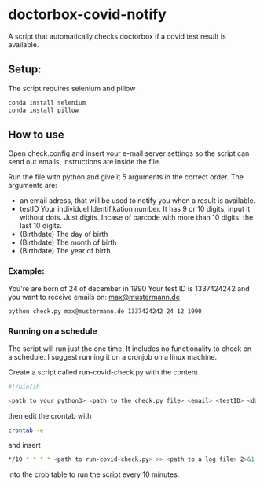 # doctorbox-covid-notify
A script that automatically checks doctorbox if a covid test result is available.

## Setup: ##

The script requires selenium and pillow

```bash
conda install selenium
conda install pillow
```
## How to use ##

Open check.config and insert your e-mail server settings so the script can send out emails, instructions are inside the file.

Run the file with python and give it 5 arguments in the correct order.
The arguments are: 
* an email adress, that will be used to notify you when a result is available.
* testID Your individuel Identifikation number. It has 9 or 10 digits, input it without dots. Just digits. Incase of barcode with more than 10 digits: the last 10 digits.
* (Birthdate) The day of birth
* (Birthdate) The month of birth
* (Birthdate) The year of birth

### Example: ###

You're are born of 24 of december in 1990
Your test ID is 1337424242 
and you want to receive emails on: max@mustermann.de

```bash
python check.py max@mustermann.de 1337424242 24 12 1990
```
### Running on a schedule ###

The script will run just the one time. It includes no functionality to check on a schedule. I suggest running it on a cronjob on a linux machine.

Create a script called run-covid-check.py with the content

```bash
#!/bin/sh

<path to your python3> <path to the check.py file> <email> <testID> <day> <month> <year>
```

then edit the crontab with 

```bash
crontab -e
```

and insert 

```bash
*/10 * * * * <path to run-covid-check.py> >> <path to a log file> 2>&1
```

into the crob table to run the script every 10 minutes.
